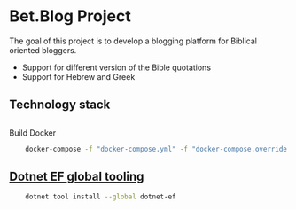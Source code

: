 # Bet.Blog Project

The goal of this project is to develop a blogging platform for Biblical oriented bloggers.

- Support for different version of the Bible quotations
- Support for Hebrew and Greek

## Technology stack

##

Build Docker
```cmd
    docker-compose -f "docker-compose.yml" -f "docker-compose.override.yml"  up -d --build
```

## [Dotnet EF global tooling](https://docs.microsoft.com/en-us/ef/core/miscellaneous/cli/dotnet)

```bash
    dotnet tool install --global dotnet-ef
```
